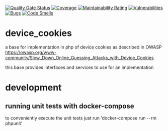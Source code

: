 [![Quality Gate Status](https://sonarcloud.io/api/project_badges/measure?project=n3amil_device_cookies&metric=alert_status)](https://sonarcloud.io/dashboard?id=n3amil_device_cookies)
[![Coverage](https://sonarcloud.io/api/project_badges/measure?project=n3amil_device_cookies&metric=coverage)](https://sonarcloud.io/dashboard?id=n3amil_device_cookies)
[![Maintainability Rating](https://sonarcloud.io/api/project_badges/measure?project=n3amil_device_cookies&metric=sqale_rating)](https://sonarcloud.io/dashboard?id=n3amil_device_cookies)
[![Vulnerabilities](https://sonarcloud.io/api/project_badges/measure?project=n3amil_device_cookies&metric=vulnerabilities)](https://sonarcloud.io/dashboard?id=n3amil_device_cookies)
[![Bugs](https://sonarcloud.io/api/project_badges/measure?project=n3amil_device_cookies&metric=bugs)](https://sonarcloud.io/dashboard?id=n3amil_device_cookies)
[![Code Smells](https://sonarcloud.io/api/project_badges/measure?project=n3amil_device_cookies&metric=code_smells)](https://sonarcloud.io/dashboard?id=n3amil_device_cookies)

# device_cookies
a base for implementation in php of device cookies as described in OWASP https://owasp.org/www-community/Slow_Down_Online_Guessing_Attacks_with_Device_Cookies

this base provides interfaces and services to use for an implementation

# development
## running unit tests with docker-compose
to conveniently execute the unit tests just run 'docker-compose run --rm phpunit'
